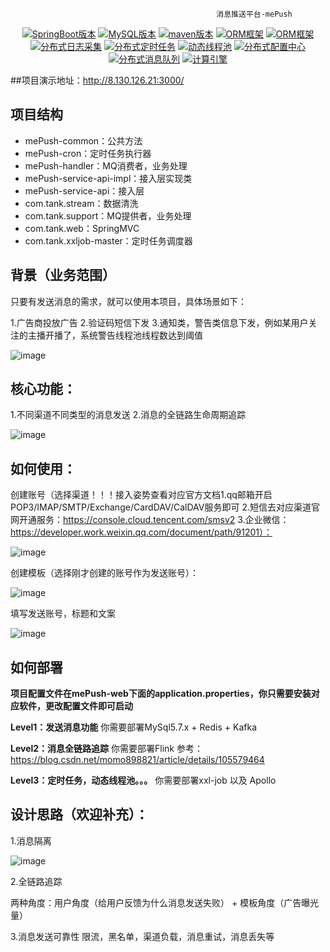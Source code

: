                                                   消息推送平台-mePush
                                      
<p align="center">
  <a href="#项目文档"><img src="https://img.shields.io/badge/SpringBoot-2.5.6-green.svg" alt="SpringBoot版本"></a>
  <a href="#项目文档"><img src="https://img.shields.io/badge/MySQL-5.7.x-green.svg" alt="MySQL版本"></a>
  <a href="#项目文档"><img src="https://img.shields.io/badge/maven-3.6.x-green.svg" alt="maven版本"></a>
  <a href="#项目文档"><img src="https://img.shields.io/badge/ORM-MyBatis-green.svg" alt="ORM框架"></a>
  <a href="#项目文档"><img src="https://img.shields.io/badge/Cache-Redis-orange.svg" alt="ORM框架"></a>
  <a href="#项目文档"><img src="https://img.shields.io/badge/分布式日志采集-Graylog-orange.svg" alt="分布式日志采集"></a>
  <a href="#项目文档"><img src="https://img.shields.io/badge/分布式定时任务-xxljob-orange.svg" alt="分布式定时任务"></a>
  <a href="#项目文档"><img src="https://img.shields.io/badge/动态线程池-DynamicTp-orange.svg" alt="动态线程池"></a>
  <a href="#项目文档"><img src="https://img.shields.io/badge/分布式配置中心-Apollo-red.svg" alt="分布式配置中心"></a>
  <a href="#项目文档"><img src="https://img.shields.io/badge/分布式消息队列-Kafka-red.svg" alt="分布式消息队列"></a>
  <a href="#项目文档"><img src="https://img.shields.io/badge/分布式计算引擎-Flink-red.svg" alt="计算引擎"></a>
</p>

##项目演示地址：http://8.130.126.21:3000/

## 项目结构
- mePush-common：公共方法
- mePush-cron：定时任务执行器
- mePush-handler：MQ消费者，业务处理
- mePush-service-api-impl：接入层实现类
- mePush-service-api：接入层
- com.tank.stream：数据清洗
- com.tank.support：MQ提供者，业务处理
- com.tank.web：SpringMVC
- com.tank.xxljob-master：定时任务调度器



## 背景（业务范围）
只要有发送消息的需求，就可以使用本项目，具体场景如下：

  1.广告商投放广告
  2.验证码短信下发
  3.通知类，警告类信息下发，例如某用户关注的主播开播了，系统警告线程池线程数达到阈值

![image](https://github.com/lx5555/mePush/assets/71442208/0d3917b3-362e-4ede-b389-7707ff583634)



## 核心功能：
1.不同渠道不同类型的消息发送
2.消息的全链路生命周期追踪

![image](https://github.com/lx5555/mePush/assets/71442208/53258233-432d-40be-8772-6d763df74b53)


## 如何使用：

创建账号（选择渠道！！！接入姿势查看对应官方文档1.qq邮箱开启POP3/IMAP/SMTP/Exchange/CardDAV/CalDAV服务即可 2.短信去对应渠道官网开通服务：https://console.cloud.tencent.com/smsv2 3.企业微信：https://developer.work.weixin.qq.com/document/path/91201）：

![image](https://github.com/lx5555/mePush/assets/71442208/636e0f00-ddc3-4bdc-b0e9-1b67a4156b87)

创建模板（选择刚才创建的账号作为发送账号）：

![image](https://github.com/lx5555/mePush/assets/71442208/26559425-84d6-4e14-81db-8ff2b66c5a9d)

填写发送账号，标题和文案

![image](https://github.com/lx5555/mePush/assets/71442208/37587c61-6ab6-46b4-aa64-298649302649)

## 如何部署
**项目配置文件在mePush-web下面的application.properties，你只需要安装对应软件，更改配置文件即可启动**

**Level1：发送消息功能**
你需要部署MySql5.7.x + Redis + Kafka

**Level2：消息全链路追踪**
你需要部署Flink
参考：https://blog.csdn.net/momo898821/article/details/105579464

**Level3：定时任务，动态线程池。。。**
你需要部署xxl-job 以及 Apollo

## 设计思路（欢迎补充）：

1.消息隔离

![image](https://github.com/lx5555/mePush/assets/71442208/5799a96d-29bb-49cc-9d45-1249479b83e2)

2.全链路追踪

两种角度：用户角度（给用户反馈为什么消息发送失败） + 模板角度（广告曝光量）

3.消息发送可靠性
限流，黑名单，渠道负载，消息重试，消息丢失等

